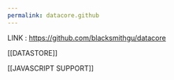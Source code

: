 ```yaml
---
permalink: datacore.github
---
```




LINK : https://github.com/blacksmithgu/datacore




[[DATASTORE]]

[[JAVASCRIPT SUPPORT]]